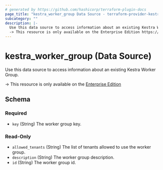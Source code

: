 ```yaml
---
# generated by https://github.com/hashicorp/terraform-plugin-docs
page_title: "kestra_worker_group Data Source - terraform-provider-kestra"
subcategory: ""
description: |-
  Use this data source to access information about an existing Kestra Worker Group.
  -> This resource is only available on the Enterprise Edition https://kestra.io/enterprise
---
```


# kestra_worker_group (Data Source)

Use this data source to access information about an existing Kestra Worker Group.

-> This resource is only available on the [Enterprise Edition](https://kestra.io/enterprise)



<!-- schema generated by tfplugindocs -->
## Schema

### Required

- `key` (String) The worker group key.

### Read-Only

- `allowed_tenants` (String) The list of tenants allowed to use the worker group.
- `description` (String) The worker group description.
- `id` (String) The worker group id.
